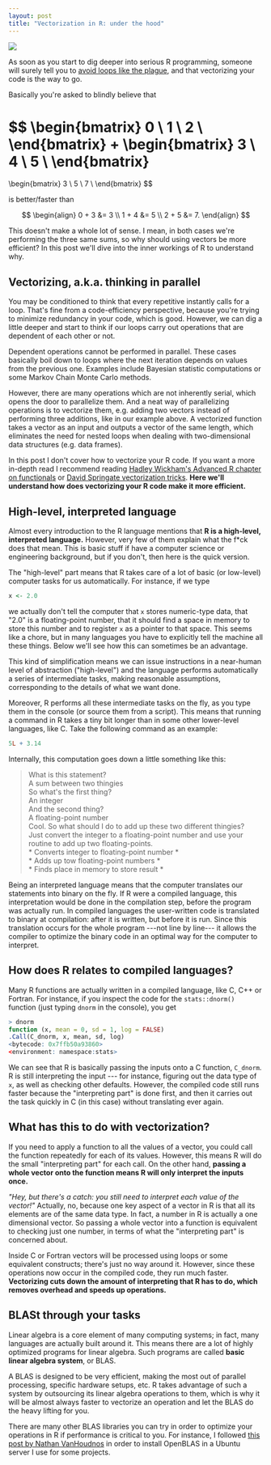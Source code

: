 ```yaml
---
layout: post
title: "Vectorization in R: under the hood"
---
```


![](https://www.quizover.com/jc2012-war/ocw/mirror/col10685_1.2_complete/m21494/pic009.png)

As soon as you start to dig deeper into serious R programming, someone will surely tell you to [avoid loops like the plague](https://yihui.name/en/2010/10/on-the-gory-loops-in-r/), and that vectorizing your code is the way to go.

Basically you're asked to blindly believe that

$$
\begin{bmatrix}
0 \\
1 \\
2 \\
\end{bmatrix}
+
\begin{bmatrix}
3 \\
4 \\
5 \\
\end{bmatrix}
=
\begin{bmatrix}
3 \\
5 \\
7 \\
\end{bmatrix}
$$

is better/faster than

$$
\begin{align}
0 + 3 &= 3 \\
1 + 4 &= 5 \\
2 + 5 &= 7.
\end{align}
$$

This doesn't make a whole lot of sense. I mean, in both cases we're performing the three same sums, so why should using vectors be more efficient? In this post we'll dive into the inner workings of R to understand why.

<!--more-->

## Vectorizing, a.k.a. thinking in parallel

You may be conditioned to think that every repetitive instantly calls for a loop. That's fine from a code-efficiency perspective, because you're trying to minimize redundancy in your code, which is good. However, we can dig a little deeper and start to think if our loops carry out operations that are dependent of each other or not.

Dependent operations cannot be performed in parallel. These cases basically boil down to loops where the next iteration depends on values from the previous one. Examples include Bayesian statistic computations or some Markov Chain Monte Carlo methods.

However, there are many operations which are not inherently serial, which opens the door to parallelize them. And a neat way of parallelizing operations is to vectorize them, e.g. adding two vectors instead of performing three additions, like in our example above.
A vectorized function takes a vector as an input and outputs a vector of the same length, which eliminates the need for nested loops when dealing with two-dimensional data structures (e.g. data frames).

In this post I don't cover how to vectorize your R code. If you want a more in-depth read I recommend reading [Hadley Wickham's Advanced R chapter on functionals](http://adv-r.had.co.nz/Functionals.html) or [David Springate vectorization tricks](http://rpubs.com/daspringate/vectorisation). **Here we'll understand how does vectorizing your R code make it more efficient.**

## High-level, interpreted language

Almost every introduction to the R language mentions that **R is a high-level, interpreted language.** However, very few of them explain what the f*ck does that mean. This is basic stuff if have a computer science or engineering background, but if you don't, then here is the quick version.

The "high-level" part means that R takes care of a lot of basic (or low-level) computer tasks for us automatically. For instance, if we type

```R
x <- 2.0
```

we actually don't tell the computer that `x` stores numeric-type data, that "2.0" is a floating-point number, that it should find a space in memory to store this number and to register `x` as a pointer to that space. This seems like a chore, but in many languages you have to explicitly tell the machine all these things. Below we'll see how this can sometimes be an advantage.

This kind of simplification means we can issue instructions in a near-human level of abstraction ("high-level") and the language performs automatically a series of intermediate tasks, making reasonable assumptions, corresponding to the details of what we want done.

Moreover, R performs all these intermediate tasks on the fly, as you type them in the console (or source them from a script). This means that running a command in R takes a tiny bit longer than in some other lower-level languages, like C. Take the following command as an example:

```R
5L + 3.14
```

Internally, this computation goes down a little something like this:

> What is this statement?  
> A sum between two thingies  
> So what's the first thing?  
> An integer  
> And the second thing?  
> A floating-point number  
> Cool. So what should I do to add up these two different thingies?  
> Just convert the integer to a floating-point number and use your routine to add up two floating-points.  
> \* Converts integer to floating-point number \*  
> \* Adds up tow floating-point numbers \*  
> \* Finds place in memory to store result \*  

Being an interpreted language means that the computer translates our statements into binary on the fly. If R were a compiled language, this interpretation would be done in the compilation step, before the program was actually run. In compiled languages the user-written code is translated to binary at compilation: after it is written, but before it is run. Since this translation occurs for the whole program ---not line by line--- it allows the compiler to optimize the binary code in an optimal way for the computer to interpret.

## How does R relates to compiled languages?

Many R functions are actually written in a compiled language, like C, C++ or Fortran. For instance, if you inspect the code for the `stats::dnorm()` function (just typing `dnorm` in the console), you get

```R
> dnorm
function (x, mean = 0, sd = 1, log = FALSE)
.Call(C_dnorm, x, mean, sd, log)
<bytecode: 0x7ffb50a93860>
<environment: namespace:stats>
```

We can see that R is basically passing the inputs onto a C function, `C_dnorm`. R is still interpreting the input --- for instance, figuring out the data type of `x`, as well as checking other defaults. However, the compiled code still runs faster because the "interpreting part" is done first, and then it carries out the task quickly in C (in this case) without translating ever again.

## What has this to do with vectorization?

If you need to apply a function to all the values of a vector, you could call the function repeatedly for each of its values. However, this means R will do the small "interpreting part" for each call. On the other hand, **passing a whole vector onto the function means R will only interpret the inputs once.**

*"Hey, but there's a catch: you still need to interpret each value of the vector!"*
Actually, no, because one key aspect of a vector in R is that all its elements are of the same data type. In fact, a number in R is actually a one dimensional vector. So passing a whole vector into a function is equivalent to checking just one number, in terms of what the "interpreting part" is concerned about.

Inside C or Fortran vectors will be processed using loops or some equivalent constructs; there's just no way around it. However, since these operations now occur in the compiled code, they run much faster. **Vectorizing cuts down the amount of interpreting that R has to do, which removes overhead and speeds up operations.**

## BLASt through your tasks

Linear algebra is a core element of many computing systems; in fact, many languages are actually built around it. This means there are a lot of highly optimized programs for linear algebra. Such programs are called **basic linear algebra system**, or BLAS.

A BLAS is designed to be very efficient, making the most out of parallel processing, specific hardware setups, etc. R takes advantage of such a system by outsourcing its linear algebra operations to them, which is why it will be almost always faster to vectorize an operation and let the BLAS do the heavy lifting for you.

There are many other BLAS libraries you can try in order to optimize your operations in R if performance is critical to you. For instance, I followed [this post by Nathan VanHoudnos](http://edustatistics.org/nathanvan/2013/07/09/for-faster-r-use-openblas-instead-better-than-atlas-trivial-to-switch-to-on-ubuntu/) in order to install OpenBLAS in a Ubuntu server I use for some projects.

